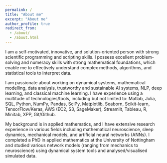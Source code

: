 ```yaml
---
permalink: /
title: "About me"
excerpt: "About me"
author_profile: true
redirect_from: 
  - /about/
  - /about.html
---
```


I am a self-motivated, innovative, and solution-oriented person with strong scientific programming and scripting skills. I possess excellent problem-solving and numeracy skills with strong mathematical foundations, which enable me to effectively understand complex methods, algorithms, and statistical tools to interpret data. 

I am passionate about working on dynamical systems, mathematical modelling, data analysis, trustworthy and sustainable AI systems, NLP, deep learning, and classical machine learning. I have experience using a multitude of technologies/tools, including but not limited to: Matlab, Julia, SQL, Python, NumPy, Pandas, SciPy, Matplotlib, Seaborn, Scikit-learn, TensorFlow/Keras, AWS (EC2, S3, SageMaker), Streamlit, Tableau, R, Minitab, XPP, Git/Github.

My background is in applied mathematics, and I have extensive research experience in various fields including mathematical neuroscience, sleep dynamics, mechanical models, and artificial neural networks (ANNs). I completed a PhD in applied mathematics at the University of Nottingham and studied various network models (ranging from mechanics to neuroscience) using dynamical system tools and analysed/visualised simulated data.